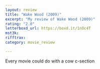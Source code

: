 ```yaml
---
layout: review
title: "Wake Wood (2009)"
excerpt: "My review of Wake Wood (2009)"
rating: "2.0"
letterboxd_url: https://boxd.it/1nOc4T
mst3k: 
rifftrax: 
category: movie_review

---
```


Every movie could do with a cow c-section
